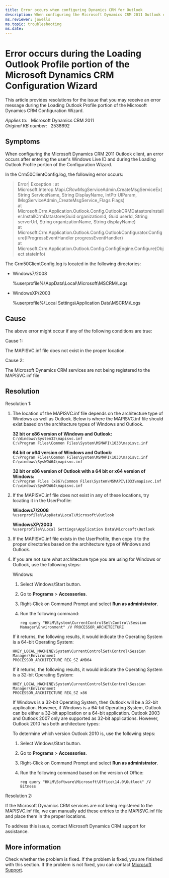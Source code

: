 ```yaml
---
title: Error occurs when configuring Dynamics CRM for Outlook
description: When configuring the Microsoft Dynamics CRM 2011 Outlook client, you receive an error during the Loading Outlook Profile portion of Configuration Wizard.
ms.reviewer: jowells
ms.topic: troubleshooting
ms.date: 
---
```

# Error occurs during the Loading Outlook Profile portion of the Microsoft Dynamics CRM Configuration Wizard

This article provides resolutions for the issue that you may receive an error message during the Loading Outlook Profile portion of the Microsoft Dynamics CRM Configuration Wizard.

_Applies to:_ &nbsp; Microsoft Dynamics CRM 2011  
_Original KB number:_ &nbsp; 2538692

## Symptoms

When configuring the Microsoft Dynamics CRM 2011 Outlook client, an error occurs after entering the user's Windows Live ID and during the Loading Outlook Profile portion of the Configuration Wizard.

In the Crm50ClientConfig.log, the following error occurs:

> Error| Exception : at Microsoft.Interop.Mapi.CRcwMsgServiceAdmin.CreateMsgServiceEx(String ServiceName, String DisplayName, IntPtr UIParam, IMsgServiceAdmin_CreateMsgService_Flags Flags)  
at Microsoft.Crm.Application.Outlook.Config.OutlookCRMDatastoreInstaller.InstallCrmDatastore(Guid organizationId, Guid userId, String serverUrl, String organizationName, String displayName)  
at Microsoft.Crm.Application.Outlook.Config.OutlookConfigurator.Configure(IProgressEventHandler progressEventHandler)  
at Microsoft.Crm.Application.Outlook.Config.ConfigEngine.Configure(Object stateInfo)

The Crm50ClientConfig.log is located in the following directories:

- Windows7/2008

  %userprofile%\AppData\Local\Microsoft\MSCRM\Logs

- WindowsXP/2003

  %userprofile%\Local Settings\Application Data\MSCRM\Logs

## Cause

The above error might occur if any of the following conditions are true:

Cause 1:

The MAPISVC.inf file does not exist in the proper location.

Cause 2:

The Microsoft Dynamics CRM services are not being registered to the MAPISVC.inf file

## Resolution

Resolution 1:

1. The location of the MAPISVC.inf file depends on the architecture type of Windows as well as Outlook. Below is where the MAPISVC.inf file should exist based on the architecture types of Windows and Outlook.

    **32 bit or x86 version of Windows and Outlook:**  
    `C:\Windows\System32\mapisvc.inf`  
    `C:\Program Files\Common Files\System\MSMAPI\1033\mapisvc.inf`

    **64 bit or x64 version of Windows and Outlook:**  
    `C:\Program Files\Common Files\System\MSMAPI\1033\mapisvc.inf`  
    `C:\windows\SysWOW64\mapisvc.inf`

    **32 bit or x86 version of Outlook with a 64 bit or x64 version of Windows:**  
    `C:\Program Files (x86)\Common Files\System\MSMAPI\1033\mapisvc.inf`  
    `C:\windows\SysWOW64\mapisvc.inf`

2. If the MAPISVC.inf file does not exist in any of these locations, try locating it in the UserProfile:

    **Windows7/2008**  
    `%userprofile%\AppData\Local\Microsoft\Outlook`

    **WindowsXP/2003**  
    `%userprofile%\Local Settings\Application Data\Microsoft\Outlook`

3. If the MAPISVC.inf file exists in the UserProfile, then copy it to the proper directories based on the architecture type of Windows and Outlook.

4. If you are not sure what architecture type you are using for Windows or Outlook, use the following steps:

    Windows:

    1. Select Windows/Start button.
    2. Go to **Programs** > **Accessories**.
    3. Right-Click on Command Prompt and select **Run as administrator**.
    4. Run the following command:

       `reg query "HKLM\System\CurrentControlSet\Control\Session Manager\Environment" /V PROCESSOR_ARCHITECTURE`

    If it returns, the following results, it would indicate the Operating System is a 64-bit Operating System:

    `HKEY_LOCAL_MACHINE\System\CurrentControlSet\Control\Session Manager\Environment`  
    `PROCESSOR_ARCHITECTURE REG_SZ AMD64`

    If it returns, the following results, it would indicate the Operating System is a 32-bit Operating System:

    `HKEY_LOCAL_MACHINE\System\CurrentControlSet\Control\Session Manager\Environment`  
    `PROCESSOR_ARCHITECTURE REG_SZ x86`

    If Windows is a 32-bit Operating System, then Outlook will be a 32-bit application. However, if Windows is a 64-bit Operating System, Outlook can be either a 32-bit application or a 64-bit application. Outlook 2003 and Outlook 2007 only are supported as 32-bit applications. However, Outlook 2010 has both architecture types:

    To determine which version Outlook 2010 is, use the following steps:

    1. Select Windows/Start button.
    2. Go to **Programs** > **Accessories**.
    3. Right-Click on Command Prompt and select **Run as administrator**.
    4. Run the following command based on the version of Office:

       `reg query "HKLM\Software\Microsoft\Office\14.0\Outlook" /V Bitness`

Resolution 2:

If the Microsoft Dynamics CRM services are not being registered to the MAPISVC.inf file, we can manually add these entries to the MAPISVC.inf file and place them in the proper locations.

To address this issue, contact Microsoft Dynamics CRM support for assistance.

## More information

Check whether the problem is fixed. If the problem is fixed, you are finished with this section. If the problem is not fixed, you can contact [Microsoft Support](https://support.microsoft.com/contactus).

